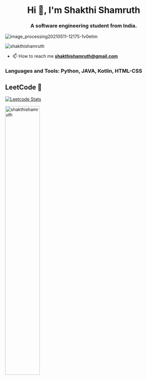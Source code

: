 <h1 align="center">Hi 👋, I'm Shakthi Shamruth</h1>
<h3 align="center">A software engineering student from India.</h3>

![image_processing20210511-12175-1v0etim](https://user-images.githubusercontent.com/89314693/210177987-94bb3cde-7d14-48f8-ae3f-4aa08ab3994c.gif)

<p align="left"> <img src="https://komarev.com/ghpvc/?username=shakthishamruth&label=Profile%20views&color=0e75b6&style=flat" alt="shakthishamruth" /> </p>

- 📫 How to reach me **shakthishamruth@gmail.com**

<h3 align="left">Languages and Tools: Python, JAVA, Kotlin, HTML-CSS</h3>

<h2 align="left">LeetCode 🚀</h2>

[![Leetcode Stats](https://leetcard.jacoblin.cool/shakthishamruth?ext=heatmap)](https://leetcode.com/u/shakthishamruth/)

<img align="left" width ="47%" src="https://github-readme-stats.vercel.app/api?username=shakthishamruth&show_icons=true&locale=en" alt="shakthishamruth" />

